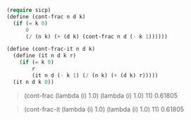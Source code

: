 ```lisp
(require sicp)
(define (cont-frac n d k)
  (if (= k 0)
      0
      (/ (n k) (+ (d k) (cont-frac n d (- k 1))))))

(define (cont-frac-it n d k)
  (define (it n d k r)
    (if (= k 0)
        r
        (it n d (- k 1) (/ (n k) (+ (d k) r)))))
  (it n d k 0))
```

> (cont-frac (lambda (i) 1.0) (lambda (i) 1.0) 11)
0.61805

> (cont-frac-it (lambda (i) 1.0) (lambda (i) 1.0) 11)
0.61805

